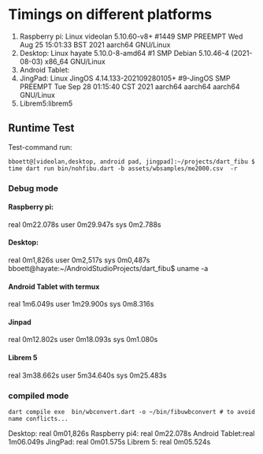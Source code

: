 # Timings on different platforms

1. Raspberry pi: Linux videolan 5.10.60-v8+ #1449 SMP PREEMPT Wed Aug 25 15:01:33 BST 2021 aarch64 GNU/Linux
2. Desktop: Linux hayate 5.10.0-8-amd64 #1 SMP Debian 5.10.46-4 (2021-08-03) x86_64 GNU/Linux
3. Android Tablet:
4. JingPad: Linux JingOS 4.14.133-202109280105+ #9-JingOS SMP PREEMPT Tue Sep 28 01:15:40 CST 2021 aarch64 aarch64 aarch64 GNU/Linux 
5. Librem5:librem5

## Runtime Test
Test-command run: 

```
bboett@[videolan,desktop, android pad, jingpad]:~/projects/dart_fibu $ time dart run bin/nohfibu.dart -b assets/wbsamples/me2000.csv  -r
```

### Debug mode

#### Raspberry pi:
real    0m22.078s user    0m29.947s sys     0m2.788s

#### Desktop:
real	0m1,826s user	0m2,517s sys	0m0,487s
bboett@hayate:~/AndroidStudioProjects/dart_fibu$ uname -a

#### Android Tablet with termux
real    1m6.049s user    1m29.900s sys     0m8.316s

#### Jinpad

real    0m12.802s user    0m18.093s sys     0m1.080s

#### Librem 5

real    3m38.662s user    5m34.640s sys     0m25.483s

### compiled mode 

```
dart compile exe  bin/wbconvert.dart -o ~/bin/fibuwbconvert # to avoid name conflicts...
```

Desktop:       real    0m01,826s
Raspberry pi4: real    0m22.078s
Android Tablet:real    1m06.049s
JingPad:       real    0m01.575s
Librem 5:      real    0m05.524s
